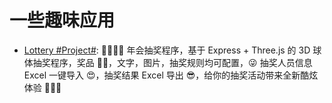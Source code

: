 # 一些趣味应用

- [Lottery #Project#](https://github.com/moshang-xc/lottery): 🎉🌟✨🎈 年会抽奖程序，基于 Express + Three.js 的 3D 球体抽奖程序，奖品 🧧🎁，文字，图片，抽奖规则均可配置，😜 抽奖人员信息 Excel 一键导入 😍，抽奖结果 Excel 导出 😎，给你的抽奖活动带来全新酷炫体验 🚀🚀🚀
